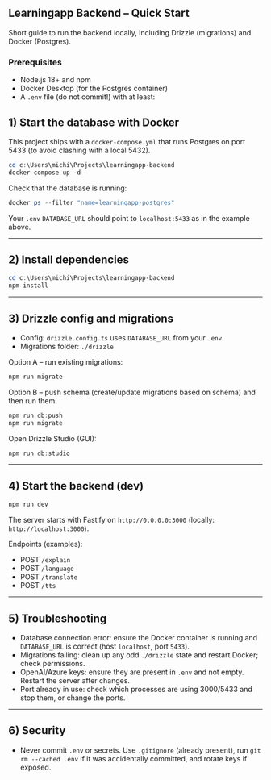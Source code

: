 ## Learningapp Backend – Quick Start

Short guide to run the backend locally, including Drizzle (migrations) and Docker (Postgres).

### Prerequisites

- Node.js 18+ and npm
- Docker Desktop (for the Postgres container)
- A `.env` file (do not commit!) with at least:

## 1) Start the database with Docker

This project ships with a `docker-compose.yml` that runs Postgres on port 5433 (to avoid clashing with a local 5432).

```powershell
cd c:\Users\michi\Projects\learningapp-backend
docker compose up -d
```

Check that the database is running:

```powershell
docker ps --filter "name=learningapp-postgres"
```

Your `.env` `DATABASE_URL` should point to `localhost:5433` as in the example above.

---

## 2) Install dependencies

```powershell
cd c:\Users\michi\Projects\learningapp-backend
npm install
```

---

## 3) Drizzle config and migrations

- Config: `drizzle.config.ts` uses `DATABASE_URL` from your `.env`.
- Migrations folder: `./drizzle`

Option A – run existing migrations:

```powershell
npm run migrate
```

Option B – push schema (create/update migrations based on schema) and then run them:

```powershell
npm run db:push
npm run migrate
```

Open Drizzle Studio (GUI):

```powershell
npm run db:studio
```

---

## 4) Start the backend (dev)

```powershell
npm run dev
```

The server starts with Fastify on `http://0.0.0.0:3000` (locally: `http://localhost:3000`).

Endpoints (examples):

- POST `/explain`
- POST `/language`
- POST `/translate`
- POST `/tts`

---

## 5) Troubleshooting

- Database connection error: ensure the Docker container is running and `DATABASE_URL` is correct (host `localhost`, port `5433`).
- Migrations failing: clean up any odd `./drizzle` state and restart Docker; check permissions.
- OpenAI/Azure keys: ensure they are present in `.env` and not empty. Restart the server after changes.
- Port already in use: check which processes are using 3000/5433 and stop them, or change the ports.

---

## 6) Security

- Never commit `.env` or secrets. Use `.gitignore` (already present), run `git rm --cached .env` if it was accidentally committed, and rotate keys if exposed.
